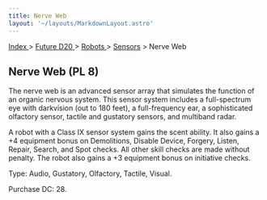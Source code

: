 ```yaml
---
title: Nerve Web
layout: '~/layouts/MarkdownLayout.astro'
---
```


[ Index ](/) > [ Future D20 ](/future.d20.srd) > [ Robots ](/future.d20.srd/robots) > [ Sensors](/future.d20.srd/robots/sensors) > Nerve Web

##  Nerve Web (PL 8)

The nerve web is an advanced sensor array that simulates the function of an
organic nervous system. This sensor system includes a full-spectrum eye with
darkvision (out to 180 feet), a full-frequency ear, a sophisticated olfactory
sensor, tactile and gustatory sensors, and multiband radar.

A robot with a Class IX sensor system gains the scent ability. It also gains a
+4 equipment bonus on Demolitions, Disable Device, Forgery, Listen, Repair,
Search, and Spot checks. All other skill checks are made without penalty. The
robot also gains a +3 equipment bonus on initiative checks.

Type: Audio, Gustatory, Olfactory, Tactile, Visual.

Purchase DC: 28.

